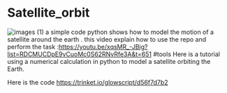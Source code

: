 # Satellite_orbit
![images (1)](https://github.com/NohaFathy/Satellite_orbit/assets/112027310/76976f1b-49b1-4def-a549-2b5af2f6a070)
 a simple code python  shows how to model the motion  of a satellite around the earth .
this video explain how to use the repo and perform the task :https://youtu.be/xqsMR_-JBig?list=RDCMUCDpE9vCuoMc0S62RNvRfe3A&t=651
#tools 
Here is a tutorial using a numerical calculation in python to model a satellite orbiting the Earth.

Here is the code https://trinket.io/glowscript/d56f7d7b2

